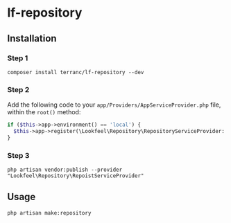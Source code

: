 # lf-repository

## Installation

### Step 1

```shell
composer install terranc/lf-repository --dev
```
### Step 2
Add the following code to your `app/Providers/AppServiceProvider.php` file, within the `root()` method:
```php
if ($this->app->environment() == 'local') {
  $this->app->register(\Lookfeel\Repository\RepositoryServiceProvider::class);
}
```

### Step 3

```shell
php artisan vendor:publish --provider "Lookfeel\Repository\RepoistServiceProvider" 
```


## Usage

```shell
php artisan make:repository
```
